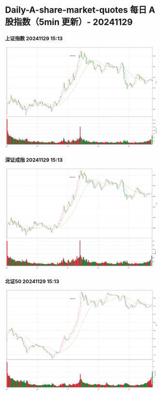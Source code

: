 
# Daily-A-share-market-quotes 每日 A 股指数（5min 更新）- 20241129

### 上证指数 20241129 15:13
![](./fig/2024/11/20241129-sh000001.png)

### 深证成指 20241129 15:13
![](./fig/2024/11/20241129-sz399001.png)

### 北证50 20241129 15:13
![](./fig/2024/11/20241129-bj899050.png)
